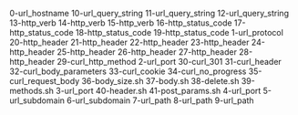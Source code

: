 0-url_hostname
10-url_query_string
11-url_query_string
12-url_query_string
13-http_verb
14-http_verb
15-http_verb
16-http_status_code
17-http_status_code
18-http_status_code
19-http_status_code
1-url_protocol
20-http_header
21-http_header
22-http_header
23-http_header
24-http_header
25-http_header
26-http_header
27-http_header
28-http_header
29-curl_http_method
2-url_port
30-curl_301
31-curl_header
32-curl_body_parameters
33-curl_cookie
34-curl_no_progress
35-curl_request_body
36-body_size.sh
37-body.sh
38-delete.sh
39-methods.sh
3-url_port
40-header.sh
41-post_params.sh
4-url_port
5-url_subdomain
6-url_subdomain
7-url_path
8-url_path
9-url_path
